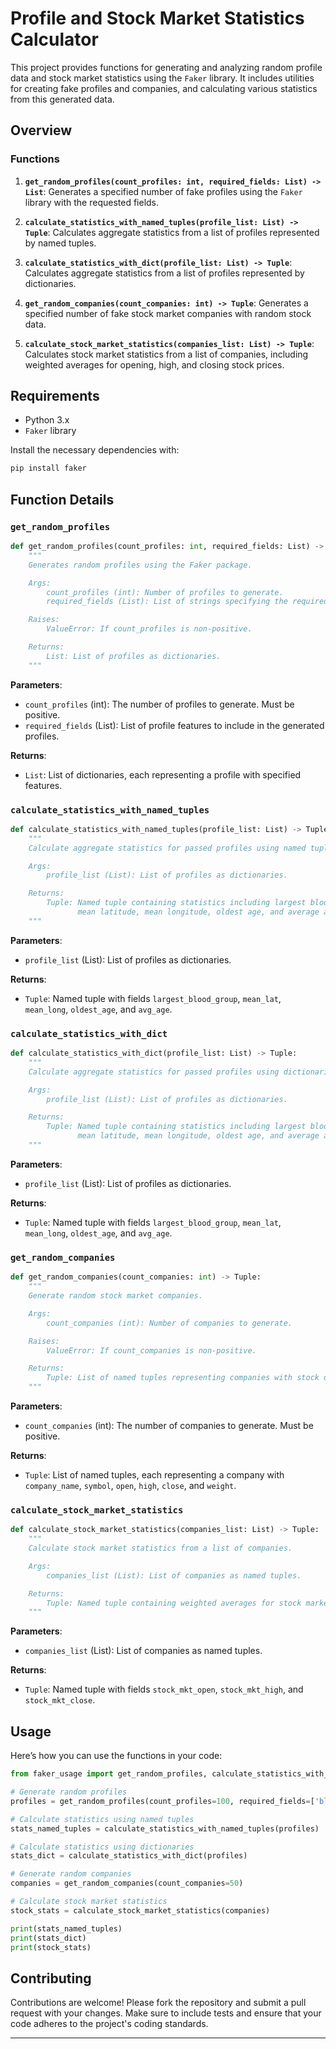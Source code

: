 # Profile and Stock Market Statistics Calculator

This project provides functions for generating and analyzing random profile data and stock market statistics using the `Faker` library. It includes utilities for creating fake profiles and companies, and calculating various statistics from this generated data.

## Overview

### Functions

1. **`get_random_profiles(count_profiles: int, required_fields: List) -> List`**:
   Generates a specified number of fake profiles using the `Faker` library with the requested fields.

2. **`calculate_statistics_with_named_tuples(profile_list: List) -> Tuple`**:
   Calculates aggregate statistics from a list of profiles represented by named tuples.

3. **`calculate_statistics_with_dict(profile_list: List) -> Tuple`**:
   Calculates aggregate statistics from a list of profiles represented by dictionaries.

4. **`get_random_companies(count_companies: int) -> Tuple`**:
   Generates a specified number of fake stock market companies with random stock data.

5. **`calculate_stock_market_statistics(companies_list: List) -> Tuple`**:
   Calculates stock market statistics from a list of companies, including weighted averages for opening, high, and closing stock prices.

## Requirements

- Python 3.x
- `Faker` library

Install the necessary dependencies with:

```bash
pip install faker
```

## Function Details

### `get_random_profiles`

```python
def get_random_profiles(count_profiles: int, required_fields: List) -> List:
    """
    Generates random profiles using the Faker package.

    Args:
        count_profiles (int): Number of profiles to generate.
        required_fields (List): List of strings specifying the required profile features.

    Raises:
        ValueError: If count_profiles is non-positive.

    Returns:
        List: List of profiles as dictionaries.
    """
```

**Parameters**:
- `count_profiles` (int): The number of profiles to generate. Must be positive.
- `required_fields` (List): List of profile features to include in the generated profiles.

**Returns**:
- `List`: List of dictionaries, each representing a profile with specified features.

### `calculate_statistics_with_named_tuples`

```python
def calculate_statistics_with_named_tuples(profile_list: List) -> Tuple:
    """
    Calculate aggregate statistics for passed profiles using named tuples.

    Args:
        profile_list (List): List of profiles as dictionaries.

    Returns:
        Tuple: Named tuple containing statistics including largest blood group,
               mean latitude, mean longitude, oldest age, and average age.
    """
```

**Parameters**:
- `profile_list` (List): List of profiles as dictionaries.

**Returns**:
- `Tuple`: Named tuple with fields `largest_blood_group`, `mean_lat`, `mean_long`, `oldest_age`, and `avg_age`.

### `calculate_statistics_with_dict`

```python
def calculate_statistics_with_dict(profile_list: List) -> Tuple:
    """
    Calculate aggregate statistics for passed profiles using dictionaries.

    Args:
        profile_list (List): List of profiles as dictionaries.

    Returns:
        Tuple: Named tuple containing statistics including largest blood group,
               mean latitude, mean longitude, oldest age, and average age.
    """
```

**Parameters**:
- `profile_list` (List): List of profiles as dictionaries.

**Returns**:
- `Tuple`: Named tuple with fields `largest_blood_group`, `mean_lat`, `mean_long`, `oldest_age`, and `avg_age`.

### `get_random_companies`

```python
def get_random_companies(count_companies: int) -> Tuple:
    """
    Generate random stock market companies.

    Args:
        count_companies (int): Number of companies to generate.

    Raises:
        ValueError: If count_companies is non-positive.

    Returns:
        Tuple: List of named tuples representing companies with stock data.
    """
```

**Parameters**:
- `count_companies` (int): The number of companies to generate. Must be positive.

**Returns**:
- `Tuple`: List of named tuples, each representing a company with `company_name`, `symbol`, `open`, `high`, `close`, and `weight`.

### `calculate_stock_market_statistics`

```python
def calculate_stock_market_statistics(companies_list: List) -> Tuple:
    """
    Calculate stock market statistics from a list of companies.

    Args:
        companies_list (List): List of companies as named tuples.

    Returns:
        Tuple: Named tuple containing weighted averages for stock market open, high, and close prices.
    """
```

**Parameters**:
- `companies_list` (List): List of companies as named tuples.

**Returns**:
- `Tuple`: Named tuple with fields `stock_mkt_open`, `stock_mkt_high`, and `stock_mkt_close`.

## Usage

Here’s how you can use the functions in your code:

```python
from faker_usage import get_random_profiles, calculate_statistics_with_named_tuples, calculate_statistics_with_dict, get_random_companies, calculate_stock_market_statistics

# Generate random profiles
profiles = get_random_profiles(count_profiles=100, required_fields=['blood_group', 'current_location', 'birthdate'])

# Calculate statistics using named tuples
stats_named_tuples = calculate_statistics_with_named_tuples(profiles)

# Calculate statistics using dictionaries
stats_dict = calculate_statistics_with_dict(profiles)

# Generate random companies
companies = get_random_companies(count_companies=50)

# Calculate stock market statistics
stock_stats = calculate_stock_market_statistics(companies)

print(stats_named_tuples)
print(stats_dict)
print(stock_stats)
```

## Contributing

Contributions are welcome! Please fork the repository and submit a pull request with your changes. Make sure to include tests and ensure that your code adheres to the project's coding standards.

---
